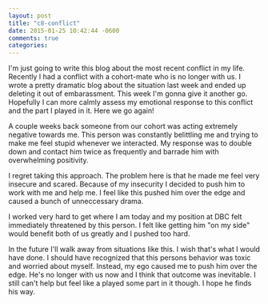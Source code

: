 ```yaml
---
layout: post
title: "c8-conflict"
date: 2015-01-25 10:42:44 -0600
comments: true
categories: 
---
```

I'm just going to write this blog about the most recent conflict in my life.  Recently I had a conflict with a cohort-mate who is no longer with us.  I wrote a pretty dramatic blog about the situation last week and ended up deleting it out of embarassment.  This week I'm gonna give it another go.  Hopefully I can more calmly assess my emotional response to this conflict and the part I played in it.  Here we go again!

<!--more-->

A couple weeks back someone from our cohort was acting extremely negative towards me.  This person was constantly belittling me and trying to make me feel stupid whenever we interacted.  My response was to double down and contact him twice as frequently and barrade him with overwhelming positivity.

I regret taking this approach.  The problem here is that he made me feel very insecure and scared.  Because of my insecurity I decided to push him to work with me and help me.  I feel like this pushed him over the edge and caused a bunch of unneccessary drama.  

I worked very hard to get where I am today and my position at DBC felt immediately threatened by this person.  I felt like getting him "on my side" would benefit both of us greatly and I pushed too hard.

In the future I'll walk away from situations like this.  I wish that's what I would have done.  I should have recognized that this persons behavior was toxic and worried about myself.  Instead, my ego caused me to push him over the edge.  He's no longer with us now and I think that outcome was inevitable.  I still can't help but feel like a played some part in it though.  I hope he finds his way.